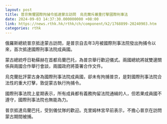 ```yaml
---
layout: post
title: 普京無懼國際拘捕令抵達蒙古訪問　烏克蘭斥嚴重打擊國際刑事法
date: 2024-09-03 14:37:30.000000000 +08:00
link: https://news.rthk.hk/rthk/ch/component/k2/1768899-20240903.htm
categories: rthk
---
```


俄羅斯總統普京抵逹蒙古訪問，是普京自去年3月被國際刑事法院發出拘捕令以來，首次抵達國際刑事法院成員國。

蒙古總統呼日勒蘇赫在首都烏蘭巴托，為普京舉行歡迎儀式。兩國總統將就雙邊關係與兩國合作舉行會談，兩國政府將簽署合作文件。

烏克蘭批評蒙古身為國際刑事法院成員國，卻未有拘捕普京，是對國際刑事法院合法性的重大打擊，敦促蒙古執行拘捕令。

國際刑事法院上星期表示，所有成員都有義務拘留法院通緝的人，但若果成員國不遵守，國際刑事法院也無能為力。

普京抵達烏蘭巴托，受到儀仗隊的歡迎。克里姆林宮早前表示，不擔心普京在訪問蒙古期間被捕。
